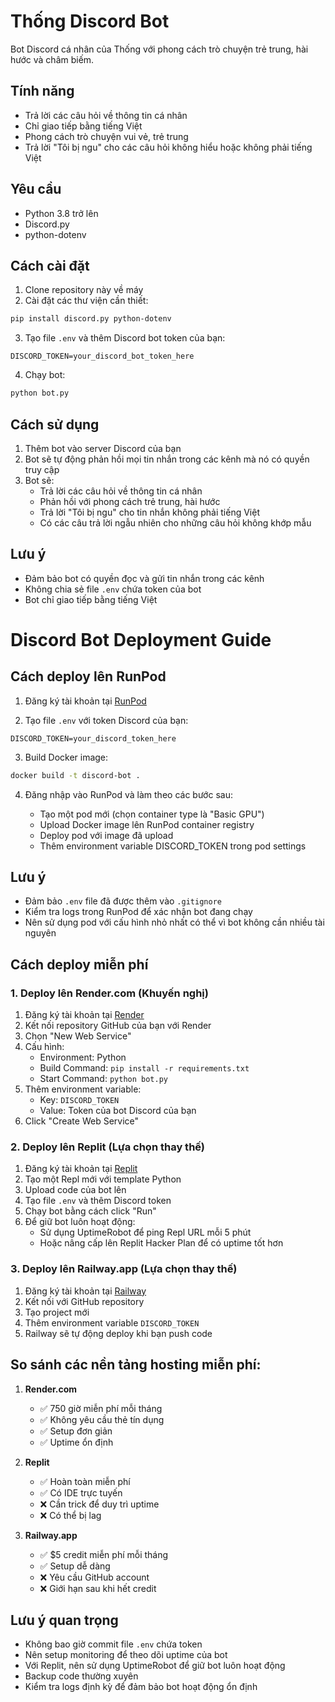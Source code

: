# Thống Discord Bot

Bot Discord cá nhân của Thống với phong cách trò chuyện trẻ trung, hài hước và châm biếm.

## Tính năng

- Trả lời các câu hỏi về thông tin cá nhân
- Chỉ giao tiếp bằng tiếng Việt
- Phong cách trò chuyện vui vẻ, trẻ trung
- Trả lời "Tôi bị ngu" cho các câu hỏi không hiểu hoặc không phải tiếng Việt

## Yêu cầu

- Python 3.8 trở lên
- Discord.py
- python-dotenv

## Cách cài đặt

1. Clone repository này về máy
2. Cài đặt các thư viện cần thiết:
```bash
pip install discord.py python-dotenv
```
3. Tạo file `.env` và thêm Discord bot token của bạn:
```
DISCORD_TOKEN=your_discord_bot_token_here
```
4. Chạy bot:
```bash
python bot.py
```

## Cách sử dụng

1. Thêm bot vào server Discord của bạn
2. Bot sẽ tự động phản hồi mọi tin nhắn trong các kênh mà nó có quyền truy cập
3. Bot sẽ:
   - Trả lời các câu hỏi về thông tin cá nhân
   - Phản hồi với phong cách trẻ trung, hài hước
   - Trả lời "Tôi bị ngu" cho tin nhắn không phải tiếng Việt
   - Có các câu trả lời ngẫu nhiên cho những câu hỏi không khớp mẫu

## Lưu ý

- Đảm bảo bot có quyền đọc và gửi tin nhắn trong các kênh
- Không chia sẻ file `.env` chứa token của bot
- Bot chỉ giao tiếp bằng tiếng Việt

# Discord Bot Deployment Guide

## Cách deploy lên RunPod

1. Đăng ký tài khoản tại [RunPod](https://www.runpod.io/)

2. Tạo file `.env` với token Discord của bạn:
```
DISCORD_TOKEN=your_discord_token_here
```

3. Build Docker image:
```bash
docker build -t discord-bot .
```

4. Đăng nhập vào RunPod và làm theo các bước sau:

   - Tạo một pod mới (chọn container type là "Basic GPU")
   - Upload Docker image lên RunPod container registry
   - Deploy pod với image đã upload
   - Thêm environment variable DISCORD_TOKEN trong pod settings

## Lưu ý

- Đảm bảo `.env` file đã được thêm vào `.gitignore`
- Kiểm tra logs trong RunPod để xác nhận bot đang chạy
- Nên sử dụng pod với cấu hình nhỏ nhất có thể vì bot không cần nhiều tài nguyên 

## Cách deploy miễn phí

### 1. Deploy lên Render.com (Khuyến nghị)

1. Đăng ký tài khoản tại [Render](https://render.com)
2. Kết nối repository GitHub của bạn với Render
3. Chọn "New Web Service"
4. Cấu hình:
   - Environment: Python
   - Build Command: `pip install -r requirements.txt`
   - Start Command: `python bot.py`
5. Thêm environment variable:
   - Key: `DISCORD_TOKEN`
   - Value: Token của bot Discord của bạn
6. Click "Create Web Service"

### 2. Deploy lên Replit (Lựa chọn thay thế)

1. Đăng ký tài khoản tại [Replit](https://replit.com)
2. Tạo một Repl mới với template Python
3. Upload code của bot lên
4. Tạo file `.env` và thêm Discord token
5. Chạy bot bằng cách click "Run"
6. Để giữ bot luôn hoạt động:
   - Sử dụng UptimeRobot để ping Repl URL mỗi 5 phút
   - Hoặc nâng cấp lên Replit Hacker Plan để có uptime tốt hơn

### 3. Deploy lên Railway.app (Lựa chọn thay thế)

1. Đăng ký tài khoản tại [Railway](https://railway.app)
2. Kết nối với GitHub repository
3. Tạo project mới
4. Thêm environment variable `DISCORD_TOKEN`
5. Railway sẽ tự động deploy khi bạn push code

## So sánh các nền tảng hosting miễn phí:

1. **Render.com**
   - ✅ 750 giờ miễn phí mỗi tháng
   - ✅ Không yêu cầu thẻ tín dụng
   - ✅ Setup đơn giản
   - ✅ Uptime ổn định

2. **Replit**
   - ✅ Hoàn toàn miễn phí
   - ✅ Có IDE trực tuyến
   - ❌ Cần trick để duy trì uptime
   - ❌ Có thể bị lag

3. **Railway.app**
   - ✅ $5 credit miễn phí mỗi tháng
   - ✅ Setup dễ dàng
   - ❌ Yêu cầu GitHub account
   - ❌ Giới hạn sau khi hết credit

## Lưu ý quan trọng

- Không bao giờ commit file `.env` chứa token
- Nên setup monitoring để theo dõi uptime của bot
- Với Replit, nên sử dụng UptimeRobot để giữ bot luôn hoạt động
- Backup code thường xuyên
- Kiểm tra logs định kỳ để đảm bảo bot hoạt động ổn định 